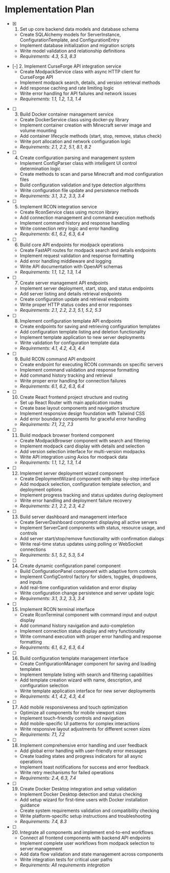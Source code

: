 # Implementation Plan

- [x] 1. Set up core backend data models and database schema
  - Create SQLAlchemy models for ServerInstance, ConfigurationTemplate, and ConfigurationEntry
  - Implement database initialization and migration scripts
  - Write model validation and relationship definitions
  - _Requirements: 4.3, 5.3, 8.3_

- [-] 2. Implement CurseForge API integration service
  - Create ModpackService class with async HTTP client for CurseForge API
  - Implement modpack search, details, and version retrieval methods
  - Add response caching and rate limiting logic
  - Write error handling for API failures and network issues
  - _Requirements: 1.1, 1.2, 1.3, 1.4_

- [ ] 3. Build Docker container management service
  - Create DockerService class using docker-py library
  - Implement container creation with Minecraft server image and volume mounting
  - Add container lifecycle methods (start, stop, remove, status check)
  - Write port allocation and network configuration logic
  - _Requirements: 2.1, 2.2, 5.1, 8.1, 8.2_

- [ ] 4. Create configuration parsing and management system
  - Implement ConfigParser class with intelligent UI control determination logic
  - Create methods to scan and parse Minecraft and mod configuration files
  - Build configuration validation and type detection algorithms
  - Write configuration file update and persistence methods
  - _Requirements: 3.1, 3.2, 3.3, 3.4_

- [ ] 5. Implement RCON integration service
  - Create RconService class using mcrcon library
  - Add connection management and command execution methods
  - Implement command history and response handling
  - Write connection retry logic and error handling
  - _Requirements: 6.1, 6.2, 6.3, 6.4_

- [ ] 6. Build core API endpoints for modpack operations
  - Create FastAPI routes for modpack search and details endpoints
  - Implement request validation and response formatting
  - Add error handling middleware and logging
  - Write API documentation with OpenAPI schemas
  - _Requirements: 1.1, 1.2, 1.3, 1.4_

- [ ] 7. Create server management API endpoints
  - Implement server deployment, start, stop, and status endpoints
  - Add server listing and details retrieval endpoints
  - Create configuration update and retrieval endpoints
  - Write proper HTTP status codes and error responses
  - _Requirements: 2.1, 2.2, 2.3, 5.1, 5.2, 5.3_

- [ ] 8. Implement configuration template API endpoints
  - Create endpoints for saving and retrieving configuration templates
  - Add configuration template listing and deletion functionality
  - Implement template application to new server deployments
  - Write validation for configuration template data
  - _Requirements: 4.1, 4.2, 4.3, 4.4_

- [ ] 9. Build RCON command API endpoint
  - Create endpoint for executing RCON commands on specific servers
  - Implement command validation and response formatting
  - Add command history tracking and retrieval
  - Write proper error handling for connection failures
  - _Requirements: 6.1, 6.2, 6.3, 6.4_

- [ ] 10. Create React frontend project structure and routing
  - Set up React Router with main application routes
  - Create base layout components and navigation structure
  - Implement responsive design foundation with Tailwind CSS
  - Add error boundary components for graceful error handling
  - _Requirements: 7.1, 7.2, 7.3_

- [ ] 11. Build modpack browser frontend component
  - Create ModpackBrowser component with search and filtering
  - Implement modpack card display with details and selection
  - Add version selection interface for multi-version modpacks
  - Write API integration using Axios for modpack data
  - _Requirements: 1.1, 1.2, 1.3, 1.4_

- [ ] 12. Implement server deployment wizard component
  - Create DeploymentWizard component with step-by-step interface
  - Add modpack selection, configuration template selection, and deployment options
  - Implement progress tracking and status updates during deployment
  - Write error handling and deployment failure recovery
  - _Requirements: 2.1, 2.2, 2.3, 4.2_

- [ ] 13. Build server dashboard and management interface
  - Create ServerDashboard component displaying all active servers
  - Implement ServerCard components with status, resource usage, and controls
  - Add server start/stop/remove functionality with confirmation dialogs
  - Write real-time status updates using polling or WebSocket connections
  - _Requirements: 5.1, 5.2, 5.3, 5.4_

- [ ] 14. Create dynamic configuration panel component
  - Build ConfigurationPanel component with adaptive form controls
  - Implement ConfigControl factory for sliders, toggles, dropdowns, and inputs
  - Add real-time configuration validation and error display
  - Write configuration change persistence and server update logic
  - _Requirements: 3.1, 3.2, 3.3, 3.4_

- [ ] 15. Implement RCON terminal interface
  - Create RconTerminal component with command input and output display
  - Add command history navigation and auto-completion
  - Implement connection status display and retry functionality
  - Write command execution with proper error handling and response formatting
  - _Requirements: 6.1, 6.2, 6.3, 6.4_

- [ ] 16. Build configuration template management interface
  - Create ConfigurationManager component for saving and loading templates
  - Implement template listing with search and filtering capabilities
  - Add template creation wizard with name, description, and configuration selection
  - Write template application interface for new server deployments
  - _Requirements: 4.1, 4.2, 4.3, 4.4_

- [ ] 17. Add mobile responsiveness and touch optimization
  - Optimize all components for mobile viewport sizes
  - Implement touch-friendly controls and navigation
  - Add mobile-specific UI patterns for complex interactions
  - Write responsive layout adjustments for different screen sizes
  - _Requirements: 7.1, 7.2_

- [ ] 18. Implement comprehensive error handling and user feedback
  - Add global error handling with user-friendly error messages
  - Create loading states and progress indicators for all async operations
  - Implement toast notifications for success and error feedback
  - Write retry mechanisms for failed operations
  - _Requirements: 2.4, 6.3, 7.4_

- [ ] 19. Create Docker Desktop integration and setup validation
  - Implement Docker Desktop detection and status checking
  - Add setup wizard for first-time users with Docker installation guidance
  - Create system requirements validation and compatibility checking
  - Write platform-specific setup instructions and troubleshooting
  - _Requirements: 7.4, 8.3_

- [ ] 20. Integrate all components and implement end-to-end workflows
  - Connect all frontend components with backend API endpoints
  - Implement complete user workflows from modpack selection to server management
  - Add data flow validation and state management across components
  - Write integration tests for critical user paths
  - _Requirements: All requirements integration_